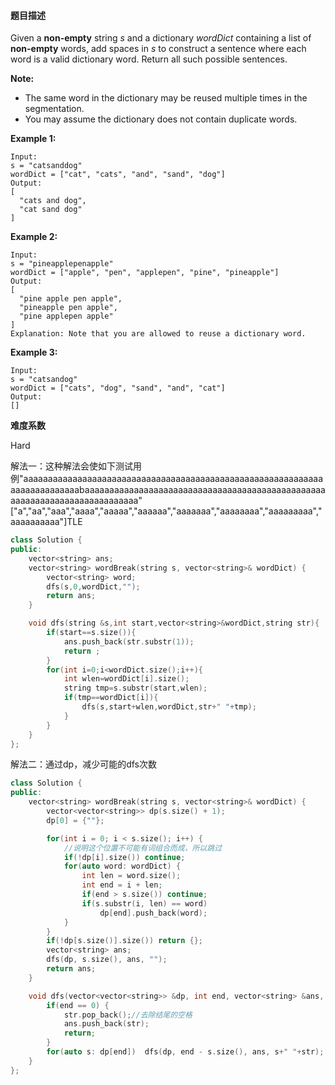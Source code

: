 #### **题目描述**
Given a **non-empty** string *s* and a dictionary *wordDict* containing a list of **non-empty** words, add spaces in *s* to construct a sentence where each word is a valid dictionary word. Return all such possible sentences.

**Note:**

- The same word in the dictionary may be reused multiple times in the segmentation.
- You may assume the dictionary does not contain duplicate words.

**Example 1:**

```
Input:
s = "catsanddog"
wordDict = ["cat", "cats", "and", "sand", "dog"]
Output:
[
  "cats and dog",
  "cat sand dog"
]
```

**Example 2:**

```
Input:
s = "pineapplepenapple"
wordDict = ["apple", "pen", "applepen", "pine", "pineapple"]
Output:
[
  "pine apple pen apple",
  "pineapple pen apple",
  "pine applepen apple"
]
Explanation: Note that you are allowed to reuse a dictionary word.
```

**Example 3:**

```
Input:
s = "catsandog"
wordDict = ["cats", "dog", "sand", "and", "cat"]
Output:
[]
```

**难度系数**  

Hard  

解法一：这种解法会使如下测试用例"aaaaaaaaaaaaaaaaaaaaaaaaaaaaaaaaaaaaaaaaaaaaaaaaaaaaaaaaaaaaaaaaaaaaaaaaaaabaaaaaaaaaaaaaaaaaaaaaaaaaaaaaaaaaaaaaaaaaaaaaaaaaaaaaaaaaaaaaaaaaaaaaaaaaaa"
["a","aa","aaa","aaaa","aaaaa","aaaaaa","aaaaaaa","aaaaaaaa","aaaaaaaaa","aaaaaaaaaa"]TLE

```c++
class Solution {
public:
    vector<string> ans;
    vector<string> wordBreak(string s, vector<string>& wordDict) {
        vector<string> word;
        dfs(s,0,wordDict,"");
        return ans;
    }

    void dfs(string &s,int start,vector<string>&wordDict,string str){
        if(start==s.size()){
            ans.push_back(str.substr(1));
            return ;
        }
        for(int i=0;i<wordDict.size();i++){
            int wlen=wordDict[i].size();
            string tmp=s.substr(start,wlen);
            if(tmp==wordDict[i]){
                dfs(s,start+wlen,wordDict,str+" "+tmp);
            }
        }
    }
};
```

解法二：通过dp，减少可能的dfs次数

```c++
class Solution {
public:
    vector<string> wordBreak(string s, vector<string>& wordDict) {
        vector<vector<string>> dp(s.size() + 1);
        dp[0] = {""};

        for(int i = 0; i < s.size(); i++) {
            //说明这个位置不可能有词组合而成，所以跳过
            if(!dp[i].size()) continue;
            for(auto word: wordDict) {
                int len = word.size();
                int end = i + len;
                if(end > s.size()) continue;
                if(s.substr(i, len) == word)
                    dp[end].push_back(word);
            }
        }
        if(!dp[s.size()].size()) return {};
        vector<string> ans;
        dfs(dp, s.size(), ans, "");
        return ans;
    }

    void dfs(vector<vector<string>> &dp, int end, vector<string> &ans, string str){
        if(end == 0) {
            str.pop_back();//去除结尾的空格
            ans.push_back(str);
            return;
        }
        for(auto s: dp[end])  dfs(dp, end - s.size(), ans, s+" "+str);
    }
};
```